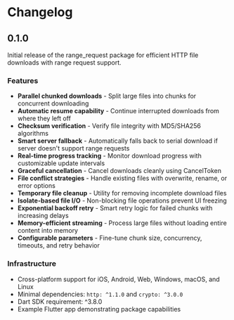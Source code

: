 # Changelog

## 0.1.0

Initial release of the range_request package for efficient HTTP file downloads with range request support.

### Features

- **Parallel chunked downloads** - Split large files into chunks for concurrent downloading
- **Automatic resume capability** - Continue interrupted downloads from where they left off
- **Checksum verification** - Verify file integrity with MD5/SHA256 algorithms
- **Smart server fallback** - Automatically falls back to serial download if server doesn't support range requests
- **Real-time progress tracking** - Monitor download progress with customizable update intervals
- **Graceful cancellation** - Cancel downloads cleanly using CancelToken
- **File conflict strategies** - Handle existing files with overwrite, rename, or error options
- **Temporary file cleanup** - Utility for removing incomplete download files
- **Isolate-based file I/O** - Non-blocking file operations prevent UI freezing
- **Exponential backoff retry** - Smart retry logic for failed chunks with increasing delays
- **Memory-efficient streaming** - Process large files without loading entire content into memory
- **Configurable parameters** - Fine-tune chunk size, concurrency, timeouts, and retry behavior

### Infrastructure

- Cross-platform support for iOS, Android, Web, Windows, macOS, and Linux
- Minimal dependencies: `http: ^1.1.0` and `crypto: ^3.0.0`
- Dart SDK requirement: ^3.8.0
- Example Flutter app demonstrating package capabilities